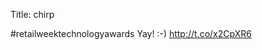 Title: chirp

#retailweektechnologyawards Yay! :-) <a href="http://t.co/x2CpXR6">http://t.co/x2CpXR6</a>

